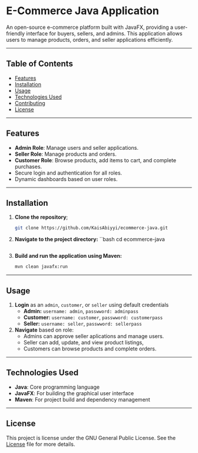 # E-Commerce Java Application

An open-source e-commerce platform built with JavaFX, providing a user-friendly interface for buyers, sellers, and admins. This application allows users to manage products, orders, and seller applications efficiently. 


---

## Table of Contents

- [Features](#features)
- [Installation](#installation)
- [Usage](#usage)
- [Technologies Used](#technologies-used)
- [Contributing](#contributing)
- [License](#license)

---

## Features

- **Admin Role**: Manage users and seller applications.
- **Seller Role**: Manage products and orders.
- **Customer Role**: Browse products, add items to cart, and complete purchases.
- Secure login and authentication for all roles.
- Dynamic dashboards based on user roles.

---

## Installation

1.  **Clone the repository**;
    ```bash
    git clone https://github.com/KaisAbiyyi/ecommerce-java.git
    ```
2. **Navigate to the project directory:**
    ``bash
    cd ecommerce-java
    ```
3. **Build and run the application using Maven:**
    ```bash
    mvn clean javafx:run
    ```

---

## Usage

1.  **Login** as an `admin`, `customer`, or `seller` using default credentials
    - **Admin:** `username: admin`, `passwword: adminpass`
    - **Customer:** `username: customer`, `passwword: customerpass`
    - **Seller:** `username: seller`, `passwword: sellerpass`
2.  **Navigate** based on role:
    - Admins can approve seller aplications and manage users.
    - Seller can add, update, and view product listings,
    - Customers can browse products and complete orders.

---

## Technologies Used
- **Java**: Core programming language
- **JavaFX**: For building the graphical user interface
- **Maven**: For project build and dependency management

---

## License
This project is license under the GNU General Public License. See the [License](https://github.com/KaisAbiyyi/ecommerce-java/blob/main/LICENSE) file for more details.